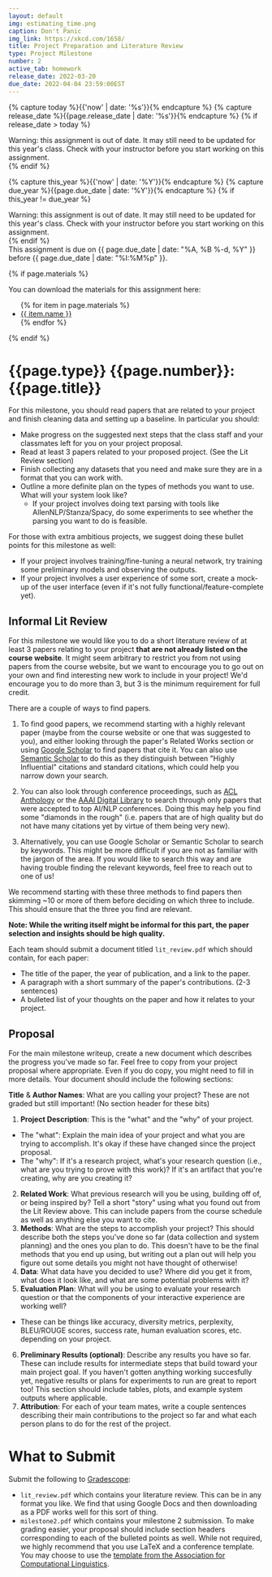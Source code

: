 ```yaml
---
layout: default
img: estimating_time.png
caption: Don't Panic
img_link: https://xkcd.com/1658/
title: Project Preparation and Literature Review
type: Project Milestone
number: 2
active_tab: homework
release_date: 2022-03-20
due_date: 2022-04-04 23:59:00EST
---
```


<!-- Check whether the assignment is ready to release -->
{% capture today %}{{'now' | date: '%s'}}{% endcapture %}
{% capture release_date %}{{page.release_date | date: '%s'}}{% endcapture %}
{% if release_date > today %} 
<div class="alert alert-danger">
Warning: this assignment is out of date.  It may still need to be updated for this year's class.  Check with your instructor before you start working on this assignment.
</div>
{% endif %}
<!-- End of check whether the assignment is up to date -->


<!-- Check whether the assignment is up to date -->
{% capture this_year %}{{'now' | date: '%Y'}}{% endcapture %}
{% capture due_year %}{{page.due_date | date: '%Y'}}{% endcapture %}
{% if this_year != due_year %} 
<div class="alert alert-danger">
Warning: this assignment is out of date.  It may still need to be updated for this year's class.  Check with your instructor before you start working on this assignment.
</div>
{% endif %}
<!-- End of check whether the assignment is up to date -->


<div class="alert alert-info">
This assignment is due on {{ page.due_date | date: "%A, %B %-d, %Y" }} before {{ page.due_date | date: "%I:%M%p" }}. 
</div>

{% if page.materials %}
<div class="alert alert-info">
You can download the materials for this assignment here:
<ul>
{% for item in page.materials %}
<li><a href="{{item.url}}">{{ item.name }}</a></li>
{% endfor %}
</ul>
</div>
{% endif %}


{{page.type}} {{page.number}}: {{page.title}}
=============================================================

For this milestone, you should read papers that are related to your project and finish cleaning data and setting up a baseline. In particular you should: 
* Make progress on the suggested next steps that the class staff and your classmates left for you on your project proposal.
* Read at least 3 papers related to your proposed project. (See the Lit Review section)
* Finish collecting any datasets that you need and make sure they are in a format that you can work with.
* Outline a more definite plan on the types of methods you want to use. What will your system look like?
   * If your project involves doing text parsing with tools like AllenNLP/Stanza/Spacy, do some experiments to see whether the parsing you want to do is feasible. 

For those with extra ambitious projects, we suggest doing these bullet points for this milestone as well:
* If your project involves training/fine-tuning a neural network, try training some preliminary models and observing the outputs.
* If your project involves a user experience of some sort, create a mock-up of the user interface (even if it's not fully functional/feature-complete yet).

## Informal Lit Review
For this milestone we would like you to do a short literature review of at least 3 papers relating to your project **that are not already listed on the course website**. It might seem arbitrary to restrict you from not using papers from the course website, but we want to encourage you to go out on your own and find interesting new work to include in your project! We'd encourage you to do more than 3, but 3 is the minimum requirement for full credit. 

There are a couple of ways to find papers.

1) To find good papers, we recommend starting with a highly relevant paper (maybe from the course website or one that was suggested to you), and either looking through the paper's Related Works section or using [Google Scholar](https://scholar.google.com/) to find papers that cite it. You can also use [Semantic Scholar](https://www.semanticscholar.org/) to do this as they distinguish between "Highly Influential" citations and standard citations, which could help you narrow down your search.

2) You can also look through conference proceedings, such as [ACL Anthology](https://aclanthology.org/) or the [AAAI Digital Library](https://www.aaai.org/Library/conferences-library.php) to search through only papers that were accepted to top AI/NLP conferences. Doing this may help you find some "diamonds in the rough" (i.e. papers that are of high quality but do not have many citations yet by virtue of them being very new).

3) Alternatively, you can use Google Scholar or Semantic Scholar to search by keywords. This might be more difficult if you are not as familiar with the jargon of the area. If you would like to search this way and are having trouble finding the relevant keywords, feel free to reach out to one of us!

We recommend starting with these three methods to find papers then skimming ~10 or more of them before deciding on which three to include. This should ensure that the three you find are relevant.

**Note: While the writing itself might be informal for this part, the paper selection and insights should be high quality.**

Each team should submit a document titled `lit_review.pdf` which should contain, for each paper:
* The title of the paper, the year of publication, and a link to the paper.
* A paragraph with a short summary of the paper's contributions. (2-3 sentences)
* A bulleted list of your thoughts on the paper and how it relates to your project.


## Proposal
For the main milestone writeup, create a new document which describes the progress you've made so far. Feel free to copy from your project proposal where appropriate. Even if you do copy, you might need to fill in more details.
Your document should include the following sections:

__Title__ & __Author Names__: What are you calling your project? These are not graded but still important! (No section header for these bits)
1. __Project Description__: This is the "what" and the "why" of your project. 
 * The "what": Explain the main idea of your project and what you are trying to accomplish. It's okay if these have changed since the project proposal.
 * The "why": If it's a research project, what's your research question (i.e., what are you trying to prove with this work)? If it's an artifact that you're creating, why are you creating it?
2. __Related Work__: What previous research will you be using, building off of, or being inspired by? Tell a short "story" using what you found out from the Lit Review above. This can include papers from the course schedule as well as anything else you want to cite.
3. __Methods__: What are the steps to accomplish your project? This should describe both the steps you've done so far (data collection and system planning) and the ones you plan to do. This doesn't have to be the final methods that you end up using, but writing out a plan out will help you figure out some details you might not have thought of otherwise!
4. __Data__: What data have you decided to use? Where did you get it from, what does it look like, and what are some potential problems with it?
5. __Evaluation Plan__: What will you be using to evaluate your research question or that the components of your interactive experience are working well? 
  * These can be things like accuracy, diversity metrics, perplexity, BLEU/ROUGE scores, success rate, human evaluation scores, etc. depending on your project.
6. __Preliminary Results (optional)__: Describe any results you have so far. These can include results for intermediate steps that build toward your main project goal. If you haven't gotten anything working succesfully yet, negative results or plans for experiments to run are great to report too! This section should include tables, plots, and example system outputs where applicable.
7. __Attribution__: For each of your team mates, write a couple sentences describing their main contributions to the project so far and what each person plans to do for the rest of the project.

# What to Submit
Submit the following to [Gradescope](https://www.gradescope.com/courses/354158/assignments/1944469):
* `lit_review.pdf` which contains your literature review. This can be in any format you like. We find that using Google Docs and then downloading as a PDF works well for this sort of thing.
* `milestone2.pdf` which contains your milestone 2 submission. To make grading easier, your proposal should include section headers corresponding to each of the bulleted points as well. While not required, we highly recommend that you use LaTeX and a conference template. You may choose to use the [template from the Association for Computational Linguistics](https://www.overleaf.com/latex/templates/acl-rolling-review-template/jxbhdzhmcpdm).


